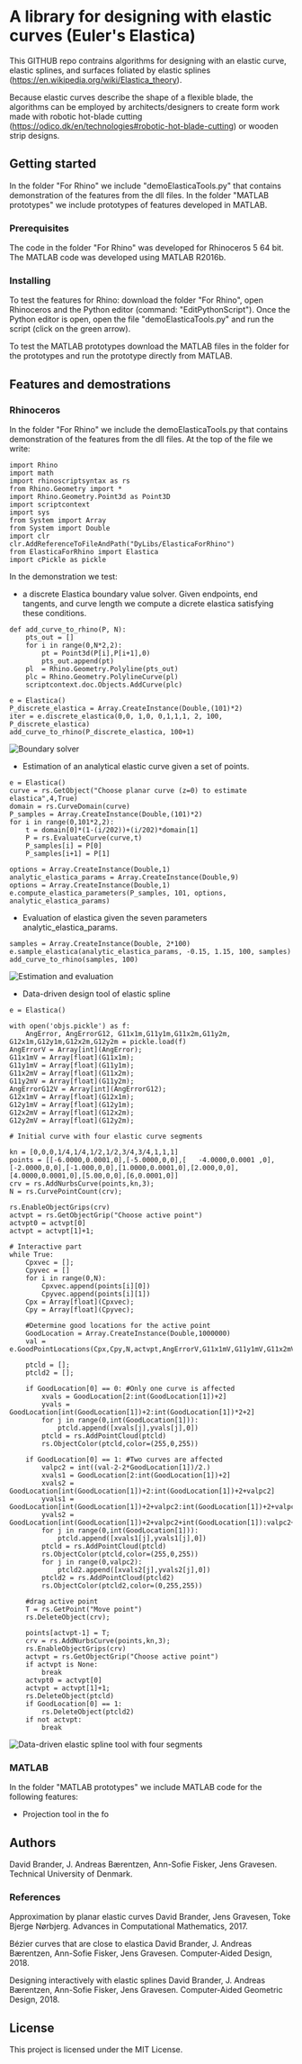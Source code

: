 # A library for designing with elastic curves (Euler's Elastica)

This GITHUB repo contrains algorithms for designing with an elastic curve, elastic splines, and surfaces foliated by elastic splines (https://en.wikipedia.org/wiki/Elastica_theory).

Because elastic curves describe the shape of a flexible blade, the algorithms can be employed by architects/designers to create form work made with robotic hot-blade cutting (https://odico.dk/en/technologies#robotic-hot-blade-cutting) or wooden strip designs.  

## Getting started

In the folder "For Rhino" we include "demoElasticaTools.py" that contains demonstration of the features from the dll files. In the folder "MATLAB prototypes" we include prototypes of features developed in MATLAB.

### Prerequisites

The code in the folder "For Rhino" was developed for Rhinoceros 5 64 bit. The MATLAB code was developed using MATLAB R2016b.

### Installing

To test the features for Rhino: download the folder "For Rhino", open Rhinoceros and the Python editor (command: "EditPythonScript"). Once the Python editor is open, open the file "demoElasticaTools.py" and run the script (click on the green arrow).

To test the MATLAB prototypes download the MATLAB files in the folder for the prototypes and run the prototype directly from MATLAB.

## Features and demostrations

### Rhinoceros

In the folder "For Rhino" we include the demoElasticaTools.py that contains demonstration of the features from the dll files.
At the top of the file we write:

```
import Rhino
import math
import rhinoscriptsyntax as rs
from Rhino.Geometry import *
import Rhino.Geometry.Point3d as Point3D
import scriptcontext
import sys
from System import Array
from System import Double
import clr
clr.AddReferenceToFileAndPath("DyLibs/ElasticaForRhino")
from ElasticaForRhino import Elastica
import cPickle as pickle
```

In the demonstration we test:

- a discrete Elastica boundary value solver. Given endpoints, end tangents, and curve length we compute a dicrete elastica satisfying these conditions.

```
def add_curve_to_rhino(P, N):
    pts_out = []
    for i in range(0,N*2,2):
        pt = Point3d(P[i],P[i+1],0)
        pts_out.append(pt)
    pl  = Rhino.Geometry.Polyline(pts_out)
    plc = Rhino.Geometry.PolylineCurve(pl)
    scriptcontext.doc.Objects.AddCurve(plc)

e = Elastica()
P_discrete_elastica = Array.CreateInstance(Double,(101)*2)
iter = e.discrete_elastica(0,0, 1,0, 0,1,1,1, 2, 100, P_discrete_elastica)
add_curve_to_rhino(P_discrete_elastica, 100+1)
```

![Boundary solver](boundarysolver.png)

- Estimation of an analytical elastic curve given a set of points.

```
e = Elastica()
curve = rs.GetObject("Choose planar curve (z=0) to estimate elastica",4,True)
domain = rs.CurveDomain(curve)
P_samples = Array.CreateInstance(Double,(101)*2)
for i in range(0,101*2,2):
    t = domain[0]*(1-(i/202))+(i/202)*domain[1]
    P = rs.EvaluateCurve(curve,t)
    P_samples[i] = P[0]
    P_samples[i+1] = P[1]

options = Array.CreateInstance(Double,1)
analytic_elastica_params = Array.CreateInstance(Double,9)
options = Array.CreateInstance(Double,1)
e.compute_elastica_parameters(P_samples, 101, options, analytic_elastica_params)
```

- Evaluation of elastica given the seven parameters analytic_elastica_params.

```
samples = Array.CreateInstance(Double, 2*100)
e.sample_elastica(analytic_elastica_params, -0.15, 1.15, 100, samples)
add_curve_to_rhino(samples, 100)
```

![Estimation and evaluation](estimation_evaluation.png)

- Data-driven design tool of elastic spline
```
e = Elastica()

with open('objs.pickle') as f:  
    AngError, AngErrorG12, G11x1m,G11y1m,G11x2m,G11y2m, G12x1m,G12y1m,G12x2m,G12y2m = pickle.load(f)
AngErrorV = Array[int](AngError);
G11x1mV = Array[float](G11x1m);
G11y1mV = Array[float](G11y1m);
G11x2mV = Array[float](G11x2m);
G11y2mV = Array[float](G11y2m);
AngErrorG12V = Array[int](AngErrorG12);
G12x1mV = Array[float](G12x1m);
G12y1mV = Array[float](G12y1m);
G12x2mV = Array[float](G12x2m);
G12y2mV = Array[float](G12y2m);

# Initial curve with four elastic curve segments

kn = [0,0,0,1/4,1/4,1/2,1/2,3/4,3/4,1,1,1]
points = [[-6.0000,0.0001,0],[-5.0000,0,0],[   -4.0000,0.0001 ,0],[-2.0000,0,0],[-1.000,0,0],[1.0000,0.0001,0],[2.000,0,0],[4.0000,0.0001,0],[5.00,0,0],[6,0.0001,0]]
crv = rs.AddNurbsCurve(points,kn,3);
N = rs.CurvePointCount(crv);

rs.EnableObjectGrips(crv)
actvpt = rs.GetObjectGrip("Choose active point")
actvpt0 = actvpt[0]
actvpt = actvpt[1]+1;

# Interactive part
while True:
    Cpxvec = [];
    Cpyvec = []
    for i in range(0,N):
        Cpxvec.append(points[i][0])
        Cpyvec.append(points[i][1])
    Cpx = Array[float](Cpxvec);
    Cpy = Array[float](Cpyvec);

    #Determine good locations for the active point
    GoodLocation = Array.CreateInstance(Double,1000000)
    val = e.GoodPointLocations(Cpx,Cpy,N,actvpt,AngErrorV,G11x1mV,G11y1mV,G11x2mV,G11y2mV,AngErrorG12V,G12x1mV,G12y1mV,G12x2mV,G12y2mV,GoodLocation)

    ptcld = [];
    ptcld2 = [];

    if GoodLocation[0] == 0: #Only one curve is affected
        xvals = GoodLocation[2:int(GoodLocation[1])+2]
        yvals = GoodLocation[int(GoodLocation[1])+2:int(GoodLocation[1])*2+2]
        for j in range(0,int(GoodLocation[1])):
            ptcld.append([xvals[j],yvals[j],0])
        ptcld = rs.AddPointCloud(ptcld)
        rs.ObjectColor(ptcld,color=(255,0,255))

    if GoodLocation[0] == 1: #Two curves are affected
        valpc2 = int((val-2-2*GoodLocation[1])/2.)
        xvals1 = GoodLocation[2:int(GoodLocation[1])+2]
        xvals2 = GoodLocation[int(GoodLocation[1])+2:int(GoodLocation[1])+2+valpc2]
        yvals1 = GoodLocation[int(GoodLocation[1])+2+valpc2:int(GoodLocation[1])+2+valpc2+int(GoodLocation[1])]
        yvals2 = GoodLocation[int(GoodLocation[1])+2+valpc2+int(GoodLocation[1]):valpc2+int(GoodLocation[1])+2+valpc2+int(GoodLocation[1])]
        for j in range(0,int(GoodLocation[1])):
            ptcld.append([xvals1[j],yvals1[j],0])
        ptcld = rs.AddPointCloud(ptcld)
        rs.ObjectColor(ptcld,color=(255,0,255))
        for j in range(0,valpc2):
            ptcld2.append([xvals2[j],yvals2[j],0])
        ptcld2 = rs.AddPointCloud(ptcld2)
        rs.ObjectColor(ptcld2,color=(0,255,255))

    #drag active point
    T = rs.GetPoint("Move point")
    rs.DeleteObject(crv);

    points[actvpt-1] = T;
    crv = rs.AddNurbsCurve(points,kn,3);
    rs.EnableObjectGrips(crv)
    actvpt = rs.GetObjectGrip("Choose active point")
    if actvpt is None:
        break
    actvpt0 = actvpt[0]
    actvpt = actvpt[1]+1;
    rs.DeleteObject(ptcld)
    if GoodLocation[0] == 1:
        rs.DeleteObject(ptcld2)
    if not actvpt:
        break
```
![Data-driven elastic spline tool with four segments](elastic_spline_data.png)


### MATLAB

In the folder "MATLAB prototypes" we include MATLAB code for the following features:

- Projection tool in the fo

## Authors

David Brander, J. Andreas Bærentzen, Ann-Sofie Fisker, Jens Gravesen.
Technical University of Denmark.

### References

Approximation by planar elastic curves
David Brander, Jens Gravesen, Toke Bjerge Nørbjerg.
Advances in Computational Mathematics, 2017.

Bézier curves that are close to elastica
David Brander, J. Andreas Bærentzen, Ann-Sofie Fisker, Jens Gravesen.
Computer-Aided Design, 2018.

Designing interactively with elastic splines
David Brander, J. Andreas Bærentzen, Ann-Sofie Fisker, Jens Gravesen.
Computer-Aided Geometric Design, 2018. 

## License
This project is licensed under the MIT License.


